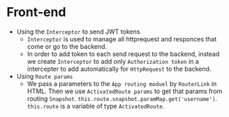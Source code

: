 # Front-end
- Using the `Interceptor` to send JWT tokens
    - `Interceptor` is used to manage all httprequest and responces that come or go to the backend. 
    - In order to add token to each send request to the backend, instead we create `Interceptor` to add only `Authorization token` in a intercepter to add automatically for `HttpRequest` to the backend. 
- Using `Route params`
    - We pass a parameters to the `App routing moduel` by `RouterLink` in HTML. Then we use `ActivatedRoute params` to get that params from routing `Snapshot`. `this.route.snapshot.paramMap.get('username')`. `this.route` is a variable of type `ActivatedRoute`.
    







    
        